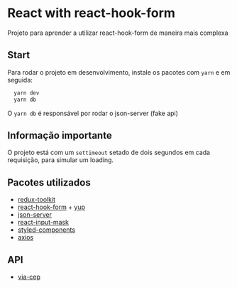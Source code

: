 # React with react-hook-form

Projeto para aprender a utilizar react-hook-form de maneira mais complexa

## Start

Para rodar o projeto em desenvolvimento, instale os pacotes com `yarn` e em seguida:

```bash
  yarn dev
  yarn db
```

O `yarn db` é responsável por rodar o json-server (fake api)

## Informação importante

O projeto está com um `settimeout` setado de dois segundos em cada requisição, para simular um loading.

## Pacotes utilizados

- [redux-toolkit](https://redux-toolkit.js.org/)
- [react-hook-form](https://react-hook-form.com/) + [yup](https://github.com/jquense/yup)
- [json-server](https://github.com/typicode/json-server)
- [react-input-mask](https://github.com/sanniassin/react-input-mask)
- [styled-components](https://styled-components.com/)
- [axios](https://axios-http.com/ptbr/docs/intro)

## API

- [via-cep](https://viacep.com.br/)

